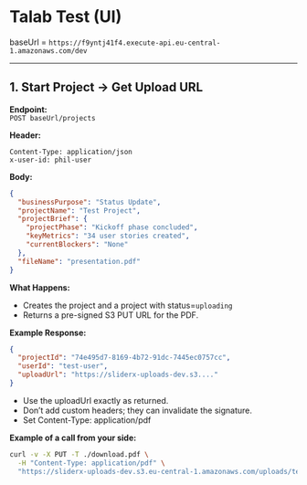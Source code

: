 # Talab Test (UI)

baseUrl = `https://f9yntj41f4.execute-api.eu-central-1.amazonaws.com/dev`

---

## 1. Start Project → Get Upload URL

**Endpoint:**  
`POST baseUrl/projects`

**Header:**

```
Content-Type: application/json
x-user-id: phil-user
```

**Body:**

```json
{
  "businessPurpose": "Status Update",
  "projectName": "Test Project",
  "projectBrief": {
    "projectPhase": "Kickoff phase concluded",
    "keyMetrics": "34 user stories created",
    "currentBlockers": "None"
  },
  "fileName": "presentation.pdf"
}
```

**What Happens:**

- Creates the project and a project with status=`uploading`
- Returns a pre-signed S3 PUT URL for the PDF.

**Example Response:**

```json
{
  "projectId": "74e495d7-8169-4b72-91dc-7445ec0757cc",
  "userId": "test-user",
  "uploadUrl": "https://sliderx-uploads-dev.s3...."
}
```

- Use the uploadUrl exactly as returned.
- Don’t add custom headers; they can invalidate the signature.
- Set Content-Type: application/pdf

**Example of a call from your side:**

```bash
curl -v -X PUT -T ./download.pdf \
  -H "Content-Type: application/pdf" \
  "https://sliderx-uploads-dev.s3.eu-central-1.amazonaws.com/uploads/test-user/74e495d7-8169-4b72-91dc-7445ec0757cc/presentation.pdf?X-Amz-Algorithm=AWS4-HMAC-SHA256&X-Amz-Content-Sha256=UNSIGNED-PAYLOAD.....=AAAAAA%3D%3D&x-amz-sdk-checksum-algorithm=CRC32&x-id=PutObject"
```
